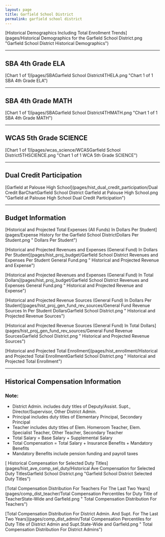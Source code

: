 ```yaml
---
layout: page
title: Garfield School District
permalink: garfield school district
---
```



[Historical Demographics Including Total Enrollment Trends](pages/Historical Demographics for the Garfield School District.png "Garfield School District Historical Demographics")

___

## SBA 4th Grade ELA

[Chart 1 of 1](pages/SBAGarfield School District4THELA.png "Chart 1 of 1 SBA 4th Grade ELA")


___

## SBA 4th Grade MATH

[Chart 1 of 1](pages/SBAGarfield School District4THMATH.png "Chart 1 of 1 SBA 4th Grade MATH")


___

## WCAS 5th Grade SCIENCE

[Chart 1 of 1](pages/wcas_science/WCASGarfield School District5THSCIENCE.png "Chart 1 of 1 WCA 5th Grade SCIENCE")


___

## Dual Credit Participation

[Garfield at Palouse High School](pages/hist_dual_credit_participation/Dual Credit BarChartGarfield School District Garfield at Palouse High School.png "Garfield at Palouse High School Dual Credit Participation")


___

## Budget Information

[Historical and Projected Total Expenses (All Funds) In Dollars Per Student](pages/Expense History for the Garfield School DistrictDollars Per Student.png " Dollars Per Student")

[Historical and Projected Revenues and Expenses (General Fund) In Dollars Per Student](pages/hist_proj_budget/Garfield School District Revenues and Expenses Per Student General Fund.png " Historical and Projected Revenue and Expense")

[Historical and Projected Revenues and Expenses (General Fund) In Total Dollars](pages/hist_proj_budget/Garfield School District Revenues and Expenses General Fund.png " Historical and Projected Revenue and Expense")

[Historical and Projected Revenue Sources (General Fund) In Dollars Per Student](pages/hist_proj_gen_fund_rev_sources/General Fund Revenue Sources In Per Student DollarsGarfield School District.png " Historical and Projected Revenue Sources")

[Historical and Projected Revenue Sources (General Fund) In Total Dollars](pages/hist_proj_gen_fund_rev_sources/General Fund Revenue SourcesGarfield School District.png " Historical and Projected Revenue Sources")

[Historical and Projected Total Enrollment](pages/hist_enrollment/Historical and Projected Total EnrollmentGarfield School District.png " Historical and Projected Total Enrollment")


___

## Historical Compensation Information
### Note:
- District Admin. includes duty titles of Deputy/Assist. Supt., Director/Supervisor, Other District Admin.
- Principal includes duty titles of Elementary Principal, Secondary Principal
- Teacher includes duty titles of Elem. Homeroom Teacher, Elem. Specialist Teacher, Other Teacher, Secondary Teacher
- Total Salary = Base Salary + Supplemental Salary
- Total Compensation = Total Salary + Insurance Benefits + Mandatory Benefits
- Mandatory Benefits include pension funding and payroll taxes

[ Historical Compensation for Selected Duty Titles](pages/hist_ave_comp_sel_duty/Historical Ave Compensation for Selected Duty TitlesGarfield School District.png "Garfield School District Selected Duty Titles")

[Total Compensation Distribution For Teachers For The Last Two Years](pages/comp_dist_teacher/Total Compensation Percentiles for Duty Title of TeacherState-Wide and Garfield.png " Total Compensation Distribution For Teachers")

[Total Compensation Distribution For District Admin. And Supt. For The Last Two Years](pages/comp_dist_admin/Total Compensation Percentiles for Duty Title of District Admin and Supt.State-Wide and Garfield.png " Total Compensation Distribution For District Admins")

